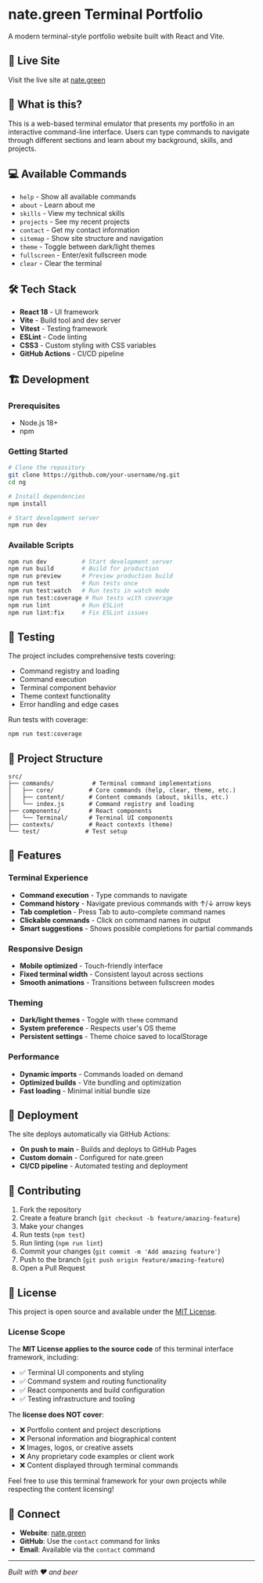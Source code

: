 # nate.green Terminal Portfolio

A modern terminal-style portfolio website built with React and Vite.

## 🚀 Live Site

Visit the live site at [nate.green](https://nate.green)

## 🎯 What is this?

This is a web-based terminal emulator that presents my portfolio in an interactive command-line interface. Users can type commands to navigate through different sections and learn about my background, skills, and projects.

## 💻 Available Commands

- `help` - Show all available commands
- `about` - Learn about me
- `skills` - View my technical skills
- `projects` - See my recent projects
- `contact` - Get my contact information
- `sitemap` - Show site structure and navigation
- `theme` - Toggle between dark/light themes
- `fullscreen` - Enter/exit fullscreen mode
- `clear` - Clear the terminal

## 🛠️ Tech Stack

- **React 18** - UI framework
- **Vite** - Build tool and dev server
- **Vitest** - Testing framework
- **ESLint** - Code linting
- **CSS3** - Custom styling with CSS variables
- **GitHub Actions** - CI/CD pipeline

## 🏗️ Development

### Prerequisites
- Node.js 18+ 
- npm

### Getting Started

```bash
# Clone the repository
git clone https://github.com/your-username/ng.git
cd ng

# Install dependencies
npm install

# Start development server
npm run dev
```

### Available Scripts

```bash
npm run dev          # Start development server
npm run build        # Build for production
npm run preview      # Preview production build
npm run test         # Run tests once
npm run test:watch   # Run tests in watch mode
npm run test:coverage # Run tests with coverage
npm run lint         # Run ESLint
npm run lint:fix     # Fix ESLint issues
```

## 🧪 Testing

The project includes comprehensive tests covering:
- Command registry and loading
- Command execution
- Terminal component behavior
- Theme context functionality
- Error handling and edge cases

Run tests with coverage:
```bash
npm run test:coverage
```

## 📁 Project Structure

```
src/
├── commands/           # Terminal command implementations
│   ├── core/          # Core commands (help, clear, theme, etc.)
│   ├── content/       # Content commands (about, skills, etc.)
│   └── index.js       # Command registry and loading
├── components/        # React components
│   └── Terminal/      # Terminal UI components
├── contexts/          # React contexts (theme)
└── test/             # Test setup
```

## 🎨 Features

### Terminal Experience
- **Command execution** - Type commands to navigate
- **Command history** - Navigate previous commands with ↑/↓ arrow keys
- **Tab completion** - Press Tab to auto-complete command names
- **Clickable commands** - Click on command names in output
- **Smart suggestions** - Shows possible completions for partial commands

### Responsive Design
- **Mobile optimized** - Touch-friendly interface
- **Fixed terminal width** - Consistent layout across sections
- **Smooth animations** - Transitions between fullscreen modes

### Theming
- **Dark/light themes** - Toggle with `theme` command
- **System preference** - Respects user's OS theme
- **Persistent settings** - Theme choice saved to localStorage

### Performance
- **Dynamic imports** - Commands loaded on demand
- **Optimized builds** - Vite bundling and optimization
- **Fast loading** - Minimal initial bundle size

## 🚀 Deployment

The site deploys automatically via GitHub Actions:
- **On push to main** - Builds and deploys to GitHub Pages
- **Custom domain** - Configured for nate.green
- **CI/CD pipeline** - Automated testing and deployment

## 🤝 Contributing

1. Fork the repository
2. Create a feature branch (`git checkout -b feature/amazing-feature`)
3. Make your changes
4. Run tests (`npm test`)
5. Run linting (`npm run lint`)
6. Commit your changes (`git commit -m 'Add amazing feature'`)
7. Push to the branch (`git push origin feature/amazing-feature`)
8. Open a Pull Request

## 📝 License

This project is open source and available under the [MIT License](LICENSE).

### License Scope

The **MIT License applies to the source code** of this terminal interface framework, including:
- ✅ Terminal UI components and styling
- ✅ Command system and routing functionality  
- ✅ React components and build configuration
- ✅ Testing infrastructure and tooling

The **license does NOT cover**:
- ❌ Portfolio content and project descriptions
- ❌ Personal information and biographical content
- ❌ Images, logos, or creative assets
- ❌ Any proprietary code examples or client work
- ❌ Content displayed through terminal commands

Feel free to use this terminal framework for your own projects while respecting the content licensing!

## 🔗 Connect

- **Website**: [nate.green](https://nate.green)
- **GitHub**: Use the `contact` command for links
- **Email**: Available via the `contact` command

---

*Built with ❤️ and beer*
